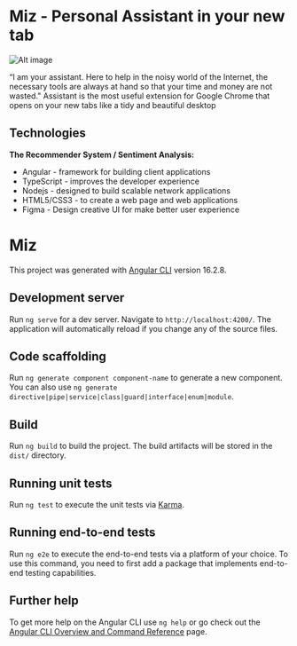 # Miz - Personal Assistant in your new tab

![Alt image](https://s6.uupload.ir/files/screen_r6bg_ul82.png)

“I am your assistant. Here to help in the noisy world of the Internet, the necessary tools are always at hand so that your time and money are not wasted."
Assistant is the most useful extension for Google Chrome that opens on your new tabs like a tidy and beautiful desktop


## Technologies
**The Recommender System / Sentiment Analysis:**
- Angular - framework for building client applications
- TypeScript -  improves the developer experience
- Nodejs  - designed to build scalable network applications
- HTML5/CSS3   -  to create a web page and web applications
- Figma - Design creative UI for make better user experience



# Miz

This project was generated with [Angular CLI](https://github.com/angular/angular-cli) version 16.2.8.

## Development server

Run `ng serve` for a dev server. Navigate to `http://localhost:4200/`. The application will automatically reload if you change any of the source files.

## Code scaffolding

Run `ng generate component component-name` to generate a new component. You can also use `ng generate directive|pipe|service|class|guard|interface|enum|module`.

## Build

Run `ng build` to build the project. The build artifacts will be stored in the `dist/` directory.

## Running unit tests

Run `ng test` to execute the unit tests via [Karma](https://karma-runner.github.io).

## Running end-to-end tests

Run `ng e2e` to execute the end-to-end tests via a platform of your choice. To use this command, you need to first add a package that implements end-to-end testing capabilities.

## Further help

To get more help on the Angular CLI use `ng help` or go check out the [Angular CLI Overview and Command Reference](https://angular.io/cli) page.
